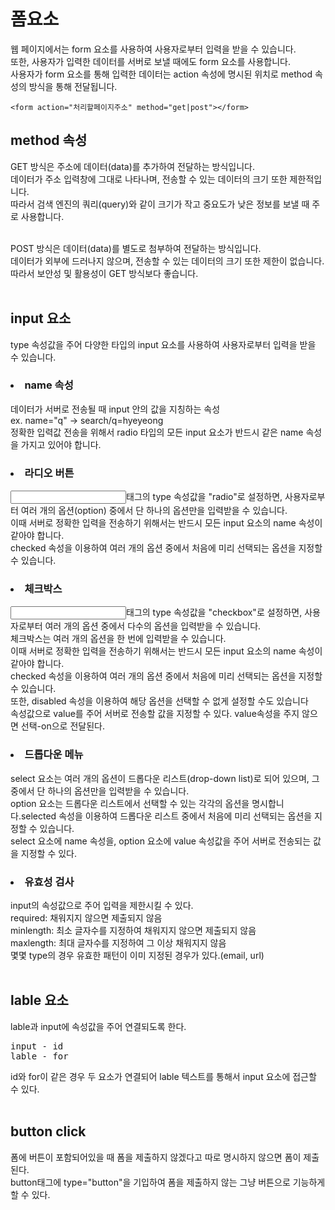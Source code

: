 # 폼요소
웹 페이지에서는 form 요소를 사용하여 사용자로부터 입력을 받을 수 있습니다.<br>
또한, 사용자가 입력한 데이터를 서버로 보낼 때에도 form 요소를 사용합니다.<br>
사용자가 form 요소를 통해 입력한 데이터는 action 속성에 명시된 위치로 method 속성의 방식을 통해 전달됩니다.

```
<form action="처리할페이지주소" method="get|post"></form>
```
## method 속성
GET 방식은 주소에 데이터(data)를 추가하여 전달하는 방식입니다.<br>
데이터가 주소 입력창에 그대로 나타나며, 전송할 수 있는 데이터의 크기 또한 제한적입니다.<br>
따라서 검색 엔진의 쿼리(query)와 같이 크기가 작고 중요도가 낮은 정보를 보낼 때 주로 사용합니다.<br><br>

POST 방식은 데이터(data)를 별도로 첨부하여 전달하는 방식입니다.<br>
데이터가 외부에 드러나지 않으며, 전송할 수 있는 데이터의 크기 또한 제한이 없습니다.<br>
따라서 보안성 및 활용성이 GET 방식보다 좋습니다.<br>
<br>

## input 요소
type 속성값을 주어 다양한 타입의 input 요소를 사용하여 사용자로부터 입력을 받을 수 있습니다.<br>

### <li>name 속성</li>
데이터가 서버로 전송될 때 input 안의 값을 지칭하는 속성<br>
ex. name="q" → search/q=hyeyeong<br>
정확한 입력값 전송을 위해서 radio 타입의 모든 input 요소가 반드시 같은 name 속성을 가지고 있어야 합니다.

### <li>라디오 버튼</li>
<input>태그의 type 속성값을 "radio"로 설정하면, 사용자로부터 여러 개의 옵션(option) 중에서 단 하나의 옵션만을 입력받을 수 있습니다.<br>
이때 서버로 정확한 입력을 전송하기 위해서는 반드시 모든 input 요소의 name 속성이 같아야 합니다.<br>
checked 속성을 이용하여 여러 개의 옵션 중에서 처음에 미리 선택되는 옵션을 지정할 수 있습니다.<br>

### <li>체크박스</li>
<input>태그의 type 속성값을 "checkbox"로 설정하면, 사용자로부터 여러 개의 옵션 중에서 다수의 옵션을 입력받을 수 있습니다.<br>
체크박스는 여러 개의 옵션을 한 번에 입력받을 수 있습니다.<br>
이때 서버로 정확한 입력을 전송하기 위해서는 반드시 모든 input 요소의 name 속성이 같아야 합니다.<br>
checked 속성을 이용하여 여러 개의 옵션 중에서 처음에 미리 선택되는 옵션을 지정할 수 있습니다.<br>
또한, disabled 속성을 이용하여 해당 옵션을 선택할 수 없게 설정할 수도 있습니다<br>
속성값으로 value를 주어 서버로 전송할 값을 지정할 수 있다. value속성을 주지 않으면 선택-on으로 전달된다.

### <li>드롭다운 메뉴</li>
select 요소는 여러 개의 옵션이 드롭다운 리스트(drop-down list)로 되어 있으며, 그중에서 단 하나의 옵션만을 입력받을 수 있습니다.<br>
option 요소는 드롭다운 리스트에서 선택할 수 있는 각각의 옵션을 명시합니다.selected 속성을 이용하여 드롭다운 리스트 중에서 처음에 미리 선택되는 옵션을 지정할 수 있습니다.<br>
select 요소에 name 속성을, option 요소에 value 속성값을 주어 서버로 전송되는 값을 지정할 수 있다.<br>

### <li>유효성 검사</li>
input의 속성값으로 주어 입력을 제한시킬 수 있다.<br>
required: 채워지지 않으면 제출되지 않음<br>
minlength: 최소 글자수를 지정하여 채워지지 않으면 제출되지 않음<br>
maxlength: 최대 글자수를 지정하여 그 이상 채워지지 않음<br>
몇몇 type의 경우 유효한 패턴이 이미 지정된 경우가 있다.(email, url)
<br><br>

## lable 요소
lable과 input에 속성값을 주어 연결되도록 한다.
<pre>
input - id
lable - for
</pre>
id와 for이 같은 경우 두 요소가 연결되어 lable 텍스트를 통해서 input 요소에 접근할 수 있다.
<br><br>

## button click
폼에 버튼이 포함되어있을 때 폼을 제출하지 않겠다고 따로 명시하지 않으면 폼이 제출된다.<br>
button태그에 type="button"을 기입하여 폼을 제출하지 않는 그냥 버튼으로 기능하게 할 수 있다.
